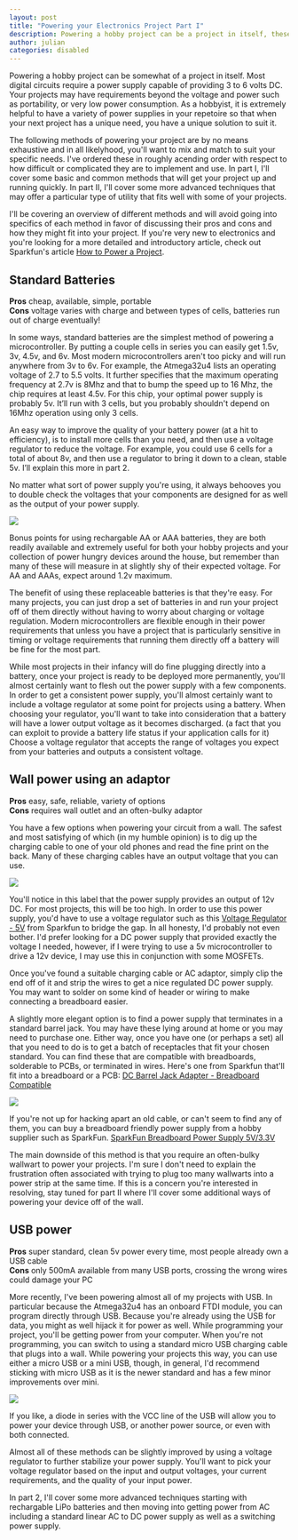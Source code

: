```yaml
---
layout: post
title: "Powering your Electronics Project Part I"
description: Powering a hobby project can be a project in itself, these power supply methods will help you get your project off the ground quickly.
author: julian
categories: disabled
---
```


Powering a hobby project can be somewhat of a project in itself. Most digital circuits require a power supply capable of providing 3 to 6 volts DC. Your projects may have requirements beyond the voltage and power such as portability, or very low power consumption. As a hobbyist, it is extremely helpful to have a variety of power supplies in your repetoire so that when your next project has a unique need, you have a unique solution to suit it.

<!--more-->

The following methods of powering your project are by no means exhaustive and in all likelyhood, you'll want to mix and match to suit your specific needs. I've ordered these in roughly acending order with respect to how difficult or complicated they are to implement and use. In part I, I'll cover some basic and common methods that will get your project up and running quickly. In part II, I'll cover some more advanced techniques that may offer a particular type of utility that fits well with some of your projects.

I'll be covering an overview of different methods and will avoid going into specifics of each method in favor of discussing their pros and cons and how they might fit into your project. If you're very new to electronics and you're looking for a more detailed and introductory article, check out Sparkfun's article <a href="https://learn.sparkfun.com/tutorials/how-to-power-a-project">How to Power a Project</a>.

Standard Batteries
------------------------------
**Pros** cheap, available, simple, portable
<br/>
**Cons** voltage varies with charge and between types of cells, batteries run out of charge eventually!

In some ways, standard batteries are the simplest method of powering a microcontroller. By putting a couple cells in series you can easily get 1.5v, 3v, 4.5v, and 6v. Most modern microcontrollers aren't too picky and will run anywhere from 3v to 6v. For example, the Atmega32u4 lists an operating voltage of 2.7 to 5.5 volts. It further specifies that the maximum operating frequency at 2.7v is 8Mhz and that to bump the speed up to 16 Mhz, the chip requires at least 4.5v. For this chip, your optimal power supply is probably 5v. It’ll run with 3 cells, but you probably shouldn't depend on 16Mhz operation using only 3 cells.

An easy way to improve the quality of your battery power (at a hit to efficiency), is to install more cells than you need, and then use a voltage regulator to reduce the voltage. For example, you could use 6 cells for a total of about 8v, and then use a regulator to bring it down to a clean, stable 5v. I’ll explain this more in part 2.

No matter what sort of power supply you're using, it always behooves you to double check the voltages that your components are designed for as well as the output of your power supply.

<img class="showcase" src="/resources/images/blog/batteries.jpg" />

<span class="note">Bonus points for using rechargable AA or AAA batteries, they are both readily available and extremely useful for both your hobby projects and your collection of power hungry devices around the house, but remember than many of these will measure in at slightly shy of their expected voltage. For AA and AAAs, expect around 1.2v maximum.</span>

The benefit of using these replaceable batteries is that they're easy. For many projects, you can just drop a set of batteries in and run your project off of them directly without having to worry about charging or voltage regulation. Modern microcontrollers are flexible enough in their power requirements that unless you have a project that is particularly sensitive in timing or voltage requirements that running them directly off a battery will be fine for the most part.

While most projects in their infancy will do fine plugging directly into a battery, once your project is ready to be deployed more permanently, you'll almost certainly want to flesh out the power supply with a few components. In order to get a consistent power supply, you'll almost certainly want to include a voltage regulator at some point for projects using a battery. When choosing your regulator, you'll want to take into consideration that a battery will have a lower output voltage as it becomes discharged. (a fact that you can exploit to provide a battery life status if your application calls for it) Choose a voltage regulator that accepts the range of voltages you expect from your batteries and outputs a consistent voltage.

Wall power using an adaptor
---------------------------
**Pros** easy, safe, reliable, variety of options
<br/>
**Cons** requires wall outlet and an often-bulky adaptor

You have a few options when powering your circuit from a wall. The safest and most satisfying of which (in my humble opinion) is to dig up the charging cable to one of your old phones and read the fine print on the back. Many of these charging cables have an output voltage that you can use.

<img class="showcase" src="/resources/images/blog/psulabel.jpg" />

You'll notice in this label that the power supply provides an output of 12v DC. For most projects, this will be too high. In order to use this power supply, you'd have to use a voltage regulator such as this <a href="https://www.sparkfun.com/products/107">Voltage Regulator - 5V</a> from Sparkfun to bridge the gap. In all honesty, I'd probably not even bother. I'd prefer looking for a DC power supply that provided exactly the voltage I needed, however, if I were trying to use a 5v microcontroller to drive a 12v device, I may use this in conjunction with some MOSFETs.

Once you've found a suitable charging cable or AC adaptor, simply clip the end off of it and strip the wires to get a nice regulated DC power supply. You may want to solder on some kind of header or wiring to make connecting a breadboard easier.

A slightly more elegant option is to find a power supply that terminates in a standard barrel jack. You may have these lying around at home or you may need to purchase one. Either way, once you have one (or perhaps a set) all that you need to do is to get a batch of receptacles that fit your chosen standard. You can find these that are compatible with breadboards, solderable to PCBs, or terminated in wires. Here's one from Sparkfun that'll fit into a breadboard or a PCB: <a href="https://www.sparkfun.com/products/10811">DC Barrel Jack Adapter - Breadboard Compatible</a>

<img class="showcase" src="/resources/images/blog/barrel.jpg" />

If you're not up for hacking apart an old cable, or can't seem to find any of them, you can buy a breadboard friendly power supply from a hobby supplier such as SparkFun. <a href="https://www.sparkfun.com/products/114">SparkFun Breadboard Power Supply 5V/3.3V</a>

The main downside of this method is that you require an often-bulky wallwart to power your projects. I'm sure I don't need to explain the frustration often associated with trying to plug too many wallwarts into a power strip at the same time. If this is a concern you're interested in resolving, stay tuned for part II where I'll cover some additional ways of powering your device off of the wall.

USB power
---------
**Pros** super standard, clean 5v power every time, most people already own a USB cable
<br/>
**Cons** only 500mA available from many USB ports, crossing the wrong wires could damage your PC

More recently, I've been powering almost all of my projects with USB. In particular because the Atmega32u4 has an onboard FTDI module, you can program directly through USB. Because you're already using the USB for data, you might as well hijack it for power as well. While programming your project, you'll be getting power from your computer. When you're not programming, you can switch to using a standard micro USB charging cable that plugs into a wall. While powering your projects this way, you can use either a micro USB or a mini USB, though, in general, I'd recommend sticking with micro USB as it is the newer standard and has a few minor improvements over mini.

<img class="showcase" src="/resources/images/blog/miniusb.jpg" />

If you like, a diode in series with the VCC line of the USB will allow you to power your device through USB, or another power source, or even with both connected.

<span class="note">Almost all of these methods can be slightly improved by using a voltage regulator to further stabilize your power supply. You'll want to pick your voltage regulator based on the input and output voltages, your current requirements, and the quality of your input power.</span>

In part 2, I'll cover some more advanced techniques starting with rechargable LiPo batteries and then moving into getting power from AC including a standard linear AC to DC power supply as well as a switching power supply.

